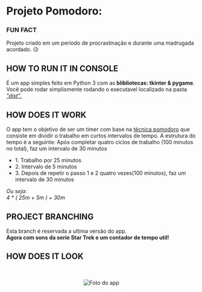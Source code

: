 # Projeto Pomodoro:
<h3>FUN FACT</h3>
  Projeto criado em um período de procrastinação e durante uma madrugada acordado. 😥 
<h2>HOW TO RUN IT IN CONSOLE</h2>
É um app simples feito em Python 3 com as <b>blibliotecas: tkinter & pygame</b>.
Você pode rodar simplismente rodando o executavel localizado na pasta <a href="https://github.com/jpgercc/PomodoroTimers/tree/main/dist"><i>"dist"</i>.</a>
<h2>HOW DOES IT WORK</h2>
O app tem o objetivo de ser um timer com base na <a href="https://dev.to/marciofrayze/conhecendo-a-tecnica-pomodoro-35p0">técnica pomodoro</a> que consiste em dividir o trabalho em curtos intervalos de tempo.
A estrutura do tempo é a seguinte:
Após completar quatro ciclos de trabalho (100 minutos no total), faz um intervalo de 30 minutos
<ul>
  <li>1. Trabalho por 25 minutos</li>
  <li>2. Intervalo de 5 minutos</li>
  <li>3. Depois de repetir o passo 1 e 2 quatro vezes(100 minutos), faz um intervalo de 30 minutos</li>
</ul>
<i>Ou seja:<br>4 * ( 25m + 5m ) + 30m </i>
<h2>PROJECT BRANCHING</h2>
Esta branch é reservada a ultima versão do app.
<br>
<b>Agora com sons da serie Star Trek e um contador de tempo util!</b>
<h2>HOW DOES IT LOOK</h2>
<br>
<p align="center">
  <img src="https://github-production-user-asset-6210df.s3.amazonaws.com/115590969/272441403-61551139-3fc1-4f9e-8e95-723acc6867aa.png" alt="Foto do app">
</p>


